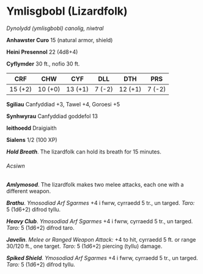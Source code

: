 # Ymlisgbobl (Lizardfolk)

*Dynolydd (ymlisgbobl) canolig, niwtral*

**Anhawster Curo** 15 (natural armor, shield)

**Heini Presennol** 22 (4d8+4)

**Cyflymder** 30 ft., nofio 30 ft.

| CRF     | CHW     | CYF     | DLL    | DTH     | PRS    |
|---------|---------|---------|--------|---------|--------|
| 15 (+2) | 10 (+0) | 13 (+1) | 7 (-2) | 12 (+1) | 7 (-2) |

**Sgiliau** Canfyddiad +3, Tawel +4, Goroesi +5

**Synhwyrau** Canfyddiad goddefol 13

**Ieithoedd** Draigiaith

**Sialens** 1/2 (100 XP)

***Hold Breath***. The lizardfolk can hold its breath for 15 minutes.

###### Acsiwn

***Amlymosod***. The lizardfolk makes two melee attacks, each one with a different weapon.

***Brathu***. *Ymosodiad Arf Sgarmes* +4 i fwrw, cyrraedd 5 tr., un targed. *Taro:* 5 (1d6+2) difrod tyllu.

***Heavy Club***. *Ymosodiad Arf Sgarmes* +4 i fwrw, cyrraedd 5 tr., un targed. *Taro:* 5 (1d6+2) difrod taro.

***Javelin***. *Melee or Ranged Weapon Attack:* +4 to hit, cyrraedd 5 ft. or range 30/120 ft., one target. *Taro:* 5 (1d6+2) piercing (tyllu) damage.

***Spiked Shield***. *Ymosodiad Arf Sgarmes* +4 i fwrw, cyrraedd 5 tr., un targed. *Taro:* 5 (1d6+2) difrod tyllu.